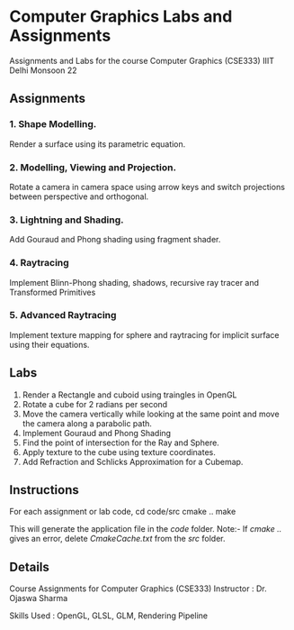 # Computer Graphics Labs and Assignments
Assignments and Labs for the course Computer Graphics (CSE333) IIIT Delhi Monsoon 22


## Assignments
### 1. Shape Modelling. 
Render a surface using its parametric equation. 

### 2. Modelling, Viewing and Projection.
Rotate a camera in camera space using arrow keys and switch projections between perspective and orthogonal.

### 3. Lightning and Shading.
Add Gouraud and Phong shading using fragment shader.

### 4. Raytracing
Implement Blinn-Phong shading, shadows, recursive ray tracer and Transformed Primitives

### 5. Advanced Raytracing
Implement texture mapping for sphere and raytracing for implicit surface using their equations. 


## Labs
1. Render a Rectangle and cuboid using traingles in OpenGL
2. Rotate a cube for 2 radians per second
3. Move the camera vertically while looking at the same point and move the camera along a parabolic path.
4. Implement Gouraud and Phong Shading
5. Find the point of intersection for the Ray and Sphere.
6. Apply texture to the cube using texture coordinates.
7. Add Refraction and Schlicks Approximation for a Cubemap.   

## Instructions
For each assignment or lab code,
	cd code/src
	cmake ..
	make


This will generate the application file in the *code* folder.
Note:- If *cmake ..* gives an error, delete *CmakeCache.txt* from the *src* folder.

## Details
Course Assignments for Computer Graphics (CSE333) 
Instructor : Dr. Ojaswa Sharma

Skills Used : OpenGL, GLSL, GLM, Rendering Pipeline

